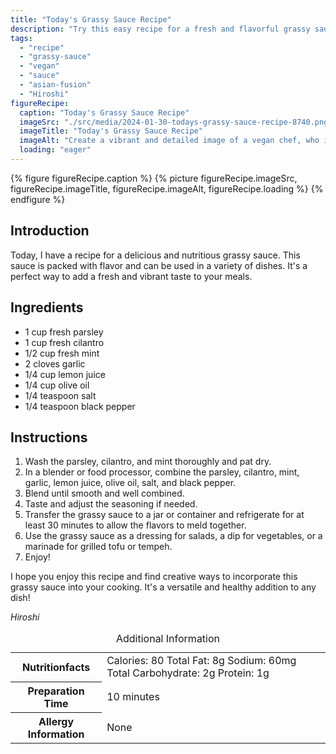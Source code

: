 ```yaml
---
title: "Today's Grassy Sauce Recipe"
description: "Try this easy recipe for a fresh and flavorful grassy sauce. Made with parsley, cilantro, mint, and other ingredients, this vegan sauce is perfect for adding a burst of flavor to your dishes."
tags:
  - "recipe"
  - "grassy-sauce"
  - "vegan"
  - "sauce"
  - "asian-fusion"
  - "Hiroshi"
figureRecipe: 
  caption: "Today's Grassy Sauce Recipe"
  imageSrc: "./src/media/2024-01-30-todays-grassy-sauce-recipe-8740.png"
  imageTitle: "Today's Grassy Sauce Recipe"
  imageAlt: "Create a vibrant and detailed image of a vegan chef, who is of Middle-Eastern descent and female, in a contemporary kitchen preparing a bright green, fresh and flavorful grassy sauce. She has the following ingredients neatly lined up: fresh parsley, cilantro, mint, garlic cloves, a lemon, a bottle of olive oil, and small bowls containing salt and black pepper. She is using a blender to combine the ingredients into a smooth sauce, with the blender atop a counter, showing a swirling mix of green herbs and liquids. On one side, there's a clear jar waiting to contain the prepared sauce, and on the other side, there's a notebook with the nutrition facts per serving printed: 80 calories, 8g of total fat, 60mg of Sodium, 2g of Total Carbohydrate, and 1g of Protein. The preparation time is written as 10 minutes. The scene beautifully captures the chef's innovation, the freshness of the ingredients, and the enticing vibrancy of the sauce. There's a palpable sense of anticipation of the flavors this sauce will bring to dishes."
  loading: "eager"
---
```


{% figure figureRecipe.caption %}
{% picture figureRecipe.imageSrc, figureRecipe.imageTitle, figureRecipe.imageAlt, figureRecipe.loading %}
{% endfigure %}

## Introduction

Today, I have a recipe for a delicious and nutritious grassy sauce. This sauce is packed with flavor and can be used in a variety of dishes. It's a perfect way to add a fresh and vibrant taste to your meals.

## Ingredients

- 1 cup fresh parsley
- 1 cup fresh cilantro
- 1/2 cup fresh mint
- 2 cloves garlic
- 1/4 cup lemon juice
- 1/4 cup olive oil
- 1/4 teaspoon salt
- 1/4 teaspoon black pepper

## Instructions

1. Wash the parsley, cilantro, and mint thoroughly and pat dry.
2. In a blender or food processor, combine the parsley, cilantro, mint, garlic, lemon juice, olive oil, salt, and black pepper.
3. Blend until smooth and well combined.
4. Taste and adjust the seasoning if needed.
5. Transfer the grassy sauce to a jar or container and refrigerate for at least 30 minutes to allow the flavors to meld together.
6. Use the grassy sauce as a dressing for salads, a dip for vegetables, or a marinade for grilled tofu or tempeh.
7. Enjoy!

I hope you enjoy this recipe and find creative ways to incorporate this grassy sauce into your cooking. It's a versatile and healthy addition to any dish!

*Hiroshi*

<table><caption class="sr-only">Additional Information</caption><tr><th>Nutritionfacts</th><td>Calories: 80
Total Fat: 8g
Sodium: 60mg
Total Carbohydrate: 2g
Protein: 1g</td></tr><tr><th>Preparation Time</th><td>10 minutes</td></tr><tr><th>Allergy Information</th><td>None</td></tr></table>

